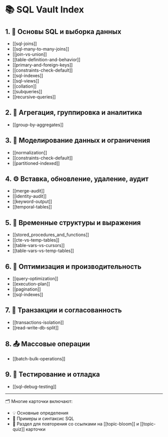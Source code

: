 # 📚 SQL Vault Index

## 1. 🔗 Основы SQL и выборка данных
- [[sql-joins]]
- [[sql-many-to-many-joins]]
- [[join-vs-union]] 
- [[table-definition-and-behavior]]
- [[primary-and-foreign-keys]]
- [[constraints-check-default]]
- [[sql-indexes]]
- [[sql-views]]
- [[collation]]
- [[subqueries]] 
- [[recursive-queries]]

## 2. 🧮 Агрегация, группировка и аналитика
- [[group-by-aggregates]]

## 3. 🧱 Моделирование данных и ограничения
- [[normalization]]
- [[constraints-check-default]]
- [[partitioned-indexed]]

## 4. ⚙️ Вставка, обновление, удаление, аудит
- [[merge-audit]]
- [[identity-audit]]
- [[keyword-output]]
- [[temporal-tables]]

## 5. 🔁 Временные структуры и выражения
- [[stored_procedures_and_functions]]
- [[cte-vs-temp-tables]] 
- [[table-vars-vs-cursors]]
- [[table-vars-vs-temp-tables]]

## 6. 🚀 Оптимизация и производительность
- [[query-optimization]]
- [[execution-plan]] 
- [[pagination]]
- [[sql-indexes]]

## 7. 🔄 Транзакции и согласованность
- [[transactions-isolation]]
- [[read-write-db-split]]

## 8. 📤 Массовые операции
- [[batch-bulk-operations]]

## 9. 🧪 Тестирование и отладка
- [[sql-debug-testing]]

---

🗂 Многие карточки включают:
- 💡 Основные определения
- 🧩 Примеры и синтаксис SQL
- 🔁 Раздел для повторения со ссылками на [[topic-bloom]] и [[topic-quiz]] карточки